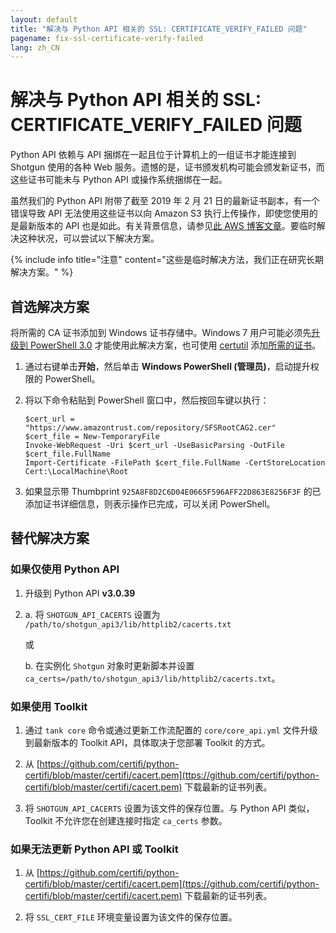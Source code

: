 ```yaml
---
layout: default
title: "解决与 Python API 相关的 SSL: CERTIFICATE_VERIFY_FAILED 问题"
pagename: fix-ssl-certificate-verify-failed
lang: zh_CN
---
```


# 解决与 Python API 相关的 SSL: CERTIFICATE_VERIFY_FAILED 问题

Python API 依赖与 API 捆绑在一起且位于计算机上的一组证书才能连接到 Shotgun 使用的各种 Web 服务。遗憾的是，证书颁发机构可能会颁发新证书，而这些证书可能未与 Python API 或操作系统捆绑在一起。

虽然我们的 Python API 附带了截至 2019 年 2 月 21 日的最新证书副本，有一个错误导致 API 无法使用这些证书以向 Amazon S3 执行上传操作，即使您使用的是最新版本的 API 也是如此。有关背景信息，请参见[此 AWS 博客文章](https://aws.amazon.com/blogs/security/how-to-prepare-for-aws-move-to-its-own-certificate-authority/)。要临时解决这种状况，可以尝试以下解决方案。

{% include info title="注意" content="这些是临时解决方法，我们正在研究长期解决方案。" %}

## 首选解决方案

将所需的 CA 证书添加到 Windows 证书存储中。Windows 7 用户可能必须先[升级到 PowerShell 3.0](https://docs.microsoft.com/zh-cn/office365/enterprise/powershell/manage-office-365-with-office-365-powershell) 才能使用此解决方案，也可使用 [certutil](https://docs.microsoft.com/zh-cn/windows-server/administration/windows-commands/certutil) 添加[所需的证书](https://www.amazontrust.com/repository/SFSRootCAG2.cer)。

1. 通过右键单击**开始**，然后单击 **Windows PowerShell (管理员)**，启动提升权限的 PowerShell。

2. 将以下命令粘贴到 PowerShell 窗口中，然后按回车键以执行：

       $cert_url = "https://www.amazontrust.com/repository/SFSRootCAG2.cer"
       $cert_file = New-TemporaryFile
       Invoke-WebRequest -Uri $cert_url -UseBasicParsing -OutFile $cert_file.FullName
       Import-Certificate -FilePath $cert_file.FullName -CertStoreLocation Cert:\LocalMachine\Root
   
3. 如果显示带 Thumbprint `925A8F8D2C6D04E0665F596AFF22D863E8256F3F` 的已添加证书详细信息，则表示操作已完成，可以关闭 PowerShell。

## 替代解决方案

### 如果仅使用 Python API

1. 升级到 Python API **v3.0.39**

2. a. 将 `SHOTGUN_API_CACERTS` 设置为 `/path/to/shotgun_api3/lib/httplib2/cacerts.txt`

   或

   b. 在实例化 `Shotgun` 对象时更新脚本并设置 `ca_certs=/path/to/shotgun_api3/lib/httplib2/cacerts.txt`。

### 如果使用 Toolkit

1. 通过 `tank core` 命令或通过更新工作流配置的 `core/core_api.yml` 文件升级到最新版本的 Toolkit API，具体取决于您部署 Toolkit 的方式。

2. 从 [https://github.com/certifi/python-certifi/blob/master/certifi/cacert.pem](ttps://github.com/certifi/python-certifi/blob/master/certifi/cacert.pem) 下载最新的证书列表。

3. 将 `SHOTGUN_API_CACERTS` 设置为该文件的保存位置。与 Python API 类似，Toolkit 不允许您在创建连接时指定 `ca_certs` 参数。

### 如果无法更新 Python API 或 Toolkit

1. 从 [https://github.com/certifi/python-certifi/blob/master/certifi/cacert.pem](ttps://github.com/certifi/python-certifi/blob/master/certifi/cacert.pem) 下载最新的证书列表。

2. 将 `SSL_CERT_FILE` 环境变量设置为该文件的保存位置。